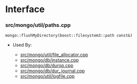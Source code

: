 
# Interface

### src/mongo/util/paths.cpp

<div></div>

    mongo::flushMyDirectory(boost::filesystem3::path const&)

- Used By:

    - [src/mongo/util/file\_allocator.cpp](../../../file\_allocation)
    - [src/mongo/db/instance.cpp](../../../storage\_layer\_structure)
    - [src/mongo/db/durop.cpp](../../../journaling)
    - [src/mongo/db/dur\_journal.cpp](../../../journaling)
    - [src/mongo/util/logfile.cpp](../../../journaling)
